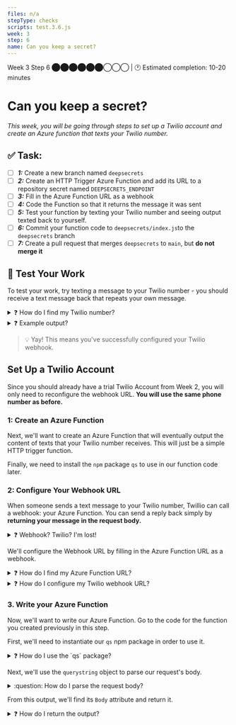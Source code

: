 ```yaml
---
files: n/a
stepType: checks
scripts: test.3.6.js
week: 3
step: 6
name: Can you keep a secret?
---
```


Week 3 Step 6 ⬤⬤⬤⬤⬤⬤◯◯◯ | 🕐 Estimated completion: 10-20 minutes

# Can you keep a secret?
*This week, you will be going through steps to set up a Twilio account and create an Azure function that texts your Twilio number.*

## ✅  Task:

- [ ] ***1:*** Create a new branch named `deepsecrets`
- [ ] ***2:*** Create an HTTP Trigger Azure Function and add its URL to a repository secret named `DEEPSECRETS_ENDPOINT`
- [ ] ***3:*** Fill in the Azure Function URL as a webhook
- [ ] ***4:*** Code the Function so that it returns the message it was sent
- [ ] ***5:*** Test your function by texting your Twilio number and seeing output texted back to yourself.
- [ ] ***6:*** Commit your function code to `deepsecrets/index.js`to the `deepsecrets` branch
- [ ] ***7:*** Create a pull request that merges `deepsecrets` to `main`, but **do not merge it**

## 🚧 Test Your Work

To test your work, try texting a message to your Twilio number - you should receive a text message back that repeats your own message.

<details>
<summary>❓ How do I find my Twilio number?</summary>

See your [phone numbers](https://www.twilio.com/console/phone-numbers/incoming).

</details>

<details>
<summary>❓ Example output?</summary>

![194569969_1687986154736022_4227041675617722938_n](https://user-images.githubusercontent.com/49426183/120210870-1e99ce80-c1e5-11eb-9619-3a812f6206a7.jpg)
   > Note: You might not get a text back on your phone because Twilio sometimes won't allow you to return a single variable as the entire body, but as long as the code passes the test, you will be okay!
   
</details>

> 💡 Yay! This means you've successfully configured your Twilio webhook.


## Set Up a Twilio Account
Since you should already have a trial Twilio Account from Week 2, you will only need to reconfigure the webhook URL. **You will use the same phone number as before.**

### 1: Create an Azure Function

Next, we'll want to create an Azure Function that will eventually output the content of texts that your Twilio number receives. This will just be a simple HTTP trigger function.

Finally, we need to install the `npm` package `qs` to use in our function code later.

### 2: Configure Your Webhook URL

When someone sends a text message to your Twilio number, Twillio can call a webhook: your Azure Function. You can send a reply back simply by **returning your message in the request body.**

<details>
<summary>❓ Webhook? Twilio? I'm lost!</summary>
</br>

Fear not! 

[Webhooks](https://www.twilio.com/docs/usage/webhooks) are essentially just HTTP callbacks that are triggered by an event - in our case, this event is receiving an SMS message. When that event occurs, Twilio makes an HTTP request to the URL configured for the webhook.
</details>

We'll configure the Webhook URL by filling in the Azure Function URL as a webhook.

<details>
<summary>❓ How do I find my Azure Function URL?</summary>
</br>

Navigate to your Function page (Overview), and click `Get Function URL`.

![image](https://user-images.githubusercontent.com/49426183/120208560-784cc980-c1e2-11eb-8ad2-fd18597932ea.png)

</details>

<details>
<summary>❓ How do I configure my Twilio webhook URL?</summary>
</br>

1. Go to the [Twilio Console's Numbers page](https://www.twilio.com/console/phone-numbers/incoming)

![image](https://user-images.githubusercontent.com/49426183/120208171-06748000-c1e2-11eb-91a7-06c427967d46.png)

2. Click on the phone number you'd like to modify

3. Scroll down to the Messaging section and the "A MESSAGE COMES IN" option.

4. Paste in your Azure Function URL. Make sure to click `Save` afterwards!!

![image](https://user-images.githubusercontent.com/49426183/120208692-a0d4c380-c1e2-11eb-85fa-ed8463d1da43.png)

</details>


### 3. Write your Azure Function

Now, we'll want to write our Azure Function. Go to the code for the function you created previously in this step.

First, we'll need to instantiate our `qs` npm package in order to use it.

<details>
<summary>❓ How do I use the `qs` package?</summary>

```js
const querystring = require('qs');
```

</details>

Next, we'll use the `querystring` object to parse our request's body. 

<details>
<summary>:question: How do I parse the request body?</summary>

```js
const queryObject = querystring.parse(req.body);
```

</details>

From this output, we'll find its `Body` attribute and return it.

<details>
<summary>❓ How do I return the output?</summary>

```js
context.res = {
   body: queryObject.Body
};
```
> Since we are returning `queryObject.Body` as the entire body, you might not receive a text back on your phone. This is Twilio's issue, but the counselor bot's test should pass fine if your code is correct still!

</details>
